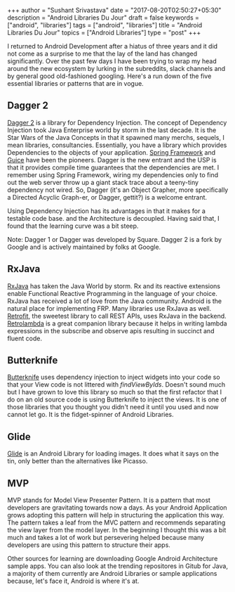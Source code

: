 +++
author = "Sushant Srivastava"
date = "2017-08-20T02:50:27+05:30"
description = "Android Libraries Du Jour"
draft = false
keywords = ["android", "libraries"]
tags = ["android", "libraries"]
title = "Android Libraries Du Jour"
topics = ["Android Libraries"]
type = "post"
+++

I returned to Android Development after a hiatus of three years and it did not come
as a surprise to me that the lay of the land has changed significantly. Over the past
few days I have been trying to wrap my head around the new ecosystem by lurking
in the subreddits, slack channels and by general good old-fashioned googling. Here's
a run down of the five essential libraries or patterns that are in vogue.

Dagger 2
---------

[Dagger 2](https://google.github.io/dagger/) is a library for Dependency Injection. The concept of Dependency Injection
took Java Enterprise world by storm in the last decade. It is the Star Wars of the Java
Concepts in that it spawned many merchs, sequels, I mean libraries, consultancies.
Essentially, you have a library which provides Dependencies to the objects of your
application. [Spring Framework](https://spring.io/) and [Guice](https://github.com/google/guice/wiki/Motivation) have been the pioneers. Dagger is the new entrant
and the USP is that it provides compile time guarantees that the dependencies are met.
I remember using Spring Framework, wiring my dependencies only to find out the web server
throw up a giant stack trace about a teeny-tiny dependency not wired. So, Dagger (it's an
Object Grapher, more specifically a Directed Acyclic Graph-er, or Dagger, gettit?) is
a welcome entrant.

Using Dependency Injection has its advantages in that it makes for a testable code base.
and the Architecture is decoupled. Having said that, I found that the learning curve was
a bit steep.

Note: Dagger 1 or Dagger was developed by Square. Dagger 2 is a fork by Google and is
actively maintained by folks at Google.

RxJava
------

[RxJava](https://github.com/ReactiveX/RxJava) has taken the Java World by storm. Rx and its reactive extensions enable
Functional Reactive Programming in the language of your choice. RxJava has received
a lot of love from the Java community. Android is the natural place for implementing
FRP. Many libraries use RxJava as well. [Retrofit](http://square.github.io/retrofit/), the sweetest library to call REST APIs,
uses RxJava in the backend. [Retrolambda](https://github.com/orfjackal/retrolambda) is a great companion library because it helps in writing lambda expressions in the subscribe and observe apis resulting in succinct
and fluent code.

Butterknife
-----------
[Butterknife](http://jakewharton.github.io/butterknife/) uses dependency injection to inject widgets into your code so that your View
code is not littered with *findViewByIds*. Doesn't sound much but I have grown to love
this library so much so that the first refactor that I do on an old source code is using Butterknife
to inject the views. It is one of those libraries that you thought you didn't need it until you used and now cannot let go. It is the fidget-spinner of Android Libraries.


Glide
-----
[Glide](https://github.com/bumptech/glide) is an Android Library for loading images. It does what it says on the tin,
only better than the alternatives like Picasso.

MVP
----
MVP stands for Model View Presenter Pattern. It is a pattern that most developers
are gravitating towards now a days. As your Android Application grows adopting
this pattern will help in structuring the application this way. The pattern takes
a leaf from the MVC pattern and recommends separating the view layer from the
model layer. In the beginning I thought this was a bit much and takes a lot of
work but persevering helped because many developers are using this pattern to  structure their apps.

Other sources for learning are downloading Google Android Architecture sample apps. You can also look
at the trending repositores in Gitub for Java, a majority of them currently are Android Libraries or sample applications because, let's face it, Android is where it's at.
